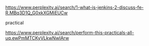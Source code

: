 https://www.perplexity.ai/search/1-what-is-jenkins-2-discuss-fe-R.MBq3D1Q_G0xkXGMiEUCw

practical

https://www.perplexity.ai/search/perform-this-practicals-all-uq.ewPmMTCKyVLkwNwIArw
